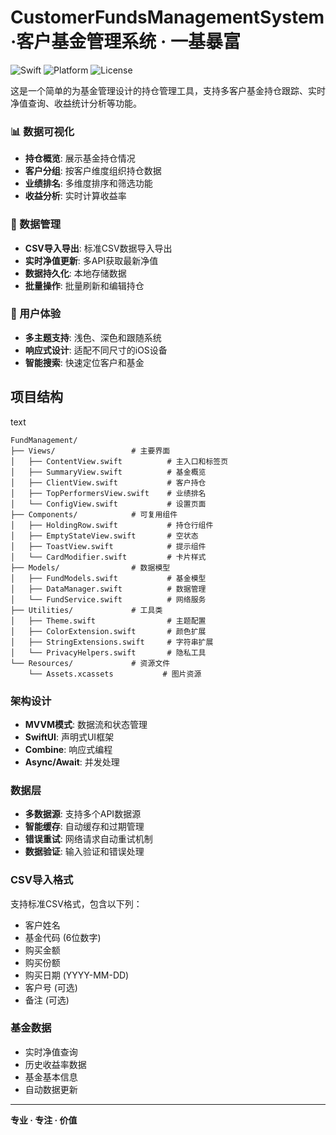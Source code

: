 # CustomerFundsManagementSystem·客户基金管理系统 · 一基暴富 

![Swift](https://img.shields.io/badge/Swift-5.0+-orange)
![Platform](https://img.shields.io/badge/Platform-iOS-blue)
![License](https://img.shields.io/badge/License-GPL%20v3-green)

这是一个简单的为基金管理设计的持仓管理工具，支持多客户基金持仓跟踪、实时净值查询、收益统计分析等功能。



### 📊 数据可视化

- **持仓概览**: 展示基金持仓情况
- **客户分组**: 按客户维度组织持仓数据
- **业绩排名**: 多维度排序和筛选功能
- **收益分析**: 实时计算收益率

### 🔄 数据管理

- **CSV导入导出**: 标准CSV数据导入导出
- **实时净值更新**: 多API获取最新净值
- **数据持久化**: 本地存储数据
- **批量操作**: 批量刷新和编辑持仓

### 🎨 用户体验

- **多主题支持**: 浅色、深色和跟随系统
- **响应式设计**: 适配不同尺寸的iOS设备
- **智能搜索**: 快速定位客户和基金



## 项目结构

text

```
FundManagement/
├── Views/                 # 主要界面
│   ├── ContentView.swift          # 主入口和标签页
│   ├── SummaryView.swift          # 基金概览
│   ├── ClientView.swift           # 客户持仓
│   ├── TopPerformersView.swift    # 业绩排名
│   └── ConfigView.swift           # 设置页面
├── Components/            # 可复用组件
│   ├── HoldingRow.swift           # 持仓行组件
│   ├── EmptyStateView.swift       # 空状态
│   ├── ToastView.swift            # 提示组件
│   └── CardModifier.swift         # 卡片样式
├── Models/                # 数据模型
│   ├── FundModels.swift           # 基金模型
│   ├── DataManager.swift          # 数据管理
│   └── FundService.swift          # 网络服务
├── Utilities/             # 工具类
│   ├── Theme.swift                # 主题配置
│   ├── ColorExtension.swift       # 颜色扩展
│   ├── StringExtensions.swift     # 字符串扩展
│   └── PrivacyHelpers.swift       # 隐私工具
└── Resources/             # 资源文件
    └── Assets.xcassets           # 图片资源
```



### 架构设计

- **MVVM模式**: 数据流和状态管理
- **SwiftUI**: 声明式UI框架
- **Combine**: 响应式编程
- **Async/Await**: 并发处理

### 数据层

- **多数据源**: 支持多个API数据源
- **智能缓存**: 自动缓存和过期管理
- **错误重试**: 网络请求自动重试机制
- **数据验证**: 输入验证和错误处理

### CSV导入格式

支持标准CSV格式，包含以下列：

- 客户姓名
- 基金代码 (6位数字)
- 购买金额
- 购买份额
- 购买日期 (YYYY-MM-DD)
- 客户号 (可选)
- 备注 (可选)

### 基金数据

- 实时净值查询
- 历史收益率数据
- 基金基本信息
- 自动数据更新

------

**专业 · 专注 · 价值**
